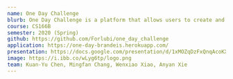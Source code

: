 ```yaml
---
name: One Day Challenge
blurb: One Day Challenge is a platform that allows users to create and participate in fun and challenges with friends and family. Whether its reading more books, eating healthier diets, or getting that summer body you've alway wanted, join fun and meaningful challenges to change your life.
course: CS166B
semester: 2020 (Spring)
github: https://github.com/Forlubi/one_day_challenge
application: https://one-day-brandeis.herokuapp.com/
presentation: https://docs.google.com/presentation/d/1xMOZqDzFxQnqAcoKXi6nwxdVzdsMuknqBvB_h5gpHL4/
image: https://i.ibb.co/wLyg6tp/logo.png
team: Kuan-Yu Chen, Mingfan Chang, Wenxiao Xiao, Anyan Xie
---
```

